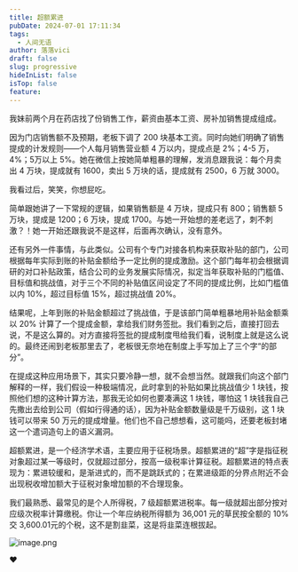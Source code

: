 ```yaml
---
title: 超额累进
pubDate: 2024-07-01 17:11:34
tags:
  - 人间无语
author: 落落vici
draft: false
slug: progressive
hideInList: false
isTop: false
feature:
---
```

我妹前两个月在药店找了份销售工作，薪资由基本工资、房补加销售提成组成。

因为门店销售额不及预期，老板下调了 200 块基本工资。同时向她们明确了销售提成的计发规则——个人每月销售营业额 4 万以内，提成点是 2%；4-5 万，4%；5万以上 5%。她在微信上按她简单粗暴的理解，发消息跟我说：每个月卖出 4 万块，提成就有 1600，卖出 5 万块的话，提成就有 2500，6 万就 3000。

我看过后，笑笑，你想屁吃。

简单跟她讲了一下常规的逻辑，如果销售额是 4 万块，提成只有 800；销售额 5 万块，提成是 1200；6 万块，提成 1700。与她一开始想的差老远了，刺不刺激？！她一开始还跟我说不是这样，后面再次确认，没有意外。

还有另外一件事情，与此类似。公司有个专门对接各机构来获取补贴的部门，公司根据每年实际到账的补贴金额给予一定比例的提成激励。这个部门每年初会根据调研的对口补贴政策，结合公司的业务发展实际情况，拟定当年获取补贴的门槛值、目标值和挑战值，对于三个不同的补贴值区间设定了不同的提成比例，比如门槛值以内 10%，超过目标值 15%，超过挑战值 20%。

结果呢，上年到账的补贴金额超过了挑战值，于是该部门简单粗暴地用补贴金额乘以 20% 计算了一个提成金额，拿给我们财务签批。我们看到之后，直接打回去说，不是这么算的。对方直接将签批的提成制度甩给我们看，说制度上就是这么说的。最终还闹到老板那里去了，老板很无奈地在制度上手写加上了三个字“的部分”。

在提成这种应用场景下，其实只要冷静一想，就不会想当然。就跟我们向这个部门解释的一样，我们假设一种极端情况，此时拿到的补贴如果比挑战值少 1 块钱，按照他们想的这种计算方法，那我无论如何也要凑满这 1 块钱，哪怕这 1 块钱我自己先撒出去给到公司（假如行得通的话），因为补贴金额数量级是千万级别，这 1 块钱可以带来 50 万元的提成增量。他们也不自己想想看，这可能吗，还要老板封堵这一个遣词造句上的语义漏洞。

超额累进，是一个经济学术语，主要应用于征税场景。超额累进的“超”字是指征税对象超过某一等级时，仅就超过部分，按高一级税率计算征税。超额累进的特点表现为：累进较缓和，是渐进式的，而不是跳跃式的；在累进级距的分界点附近不会出现税收增加额大于征税对象增加额的不合理现象。

我们最熟悉、最常见的是个人所得税，7 级超额累进税率。每一级就超出部分按对应级次税率计算缴税。你让一个年应纳税所得额为 36,001 元的草民按全额的 10% 交 3,600.01元的个税，这不是割韭菜，这是将韭菜连根拔起。

![image.png](https://img.hux.ink/image/2024/07/202407011756269.png)

❤